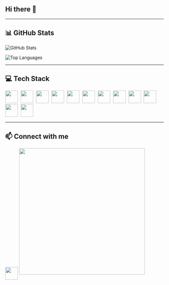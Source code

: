 ## Hi there 👋


---------------------------------------------------------------------------------------------------------------------------------------------------------------------------------------------------------------

## 📊 GitHub Stats

![GitHub Stats](https://github-readme-stats.vercel.app/api?username=Rohit-968&show_icons=true&theme=radical)

![Top Languages](https://github-readme-stats.vercel.app/api/top-langs/?username=Rohit-968&layout=compact&theme=radical)


---------------------------------------------------------------------------------------------------------------------------------------------------------------------------------------------------------------

## 💻 Tech Stack

<img src="https://cdn.jsdelivr.net/npm/simple-icons@v8/icons/python.svg" width="40" style="margin-right:5px;"/>
<img src="https://cdn.jsdelivr.net/npm/simple-icons@v8/icons/mysql.svg" width="40" style="margin-right:5px;"/>
<img src="https://cdn.jsdelivr.net/npm/simple-icons@v8/icons/java.svg" width="40" style="margin-right:5px;"/>
<img src="https://cdn.jsdelivr.net/npm/simple-icons@v8/icons/c.svg" width="40" style="margin-right:5px;"/>
<img src="https://cdn.jsdelivr.net/npm/simple-icons@v8/icons/cplusplus.svg" width="40" style="margin-right:5px;"/>
<img src="https://cdn.jsdelivr.net/npm/simple-icons@v8/icons/powerbi.svg" width="40" style="margin-right:5px;"/>
<img src="https://cdn.jsdelivr.net/npm/simple-icons@v8/icons/jupyter.svg" width="40" style="margin-right:5px;"/>
<img src="https://cdn.jsdelivr.net/npm/simple-icons@v8/icons/microsoftexcel.svg" width="40" style="margin-right:5px;"/>
<img src="https://cdn.jsdelivr.net/npm/simple-icons@v8/icons/pandas.svg" width="40" style="margin-right:5px;"/>
<img src="https://cdn.jsdelivr.net/npm/simple-icons@v8/icons/scikitlearn.svg" width="40" style="margin-right:5px;"/>
<img src="https://cdn.jsdelivr.net/npm/simple-icons@v8/icons/matplotlib.svg" width="40" style="margin-right:5px;"/>
<img src="https://cdn.jsdelivr.net/npm/simple-icons@v8/icons/seaborn.svg" width="40" style="margin-right:5px;"/>


---------------------------------------------------------------------------------------------------------------------------------------------------------------------------------------------------------------

## 📫 Connect with me

<img src="https://github.githubassets.com/images/modules/logos_page/GitHub-Mark.png" width="40" style="vertical-align:middle;"> 
<img src="https://github-readme-stats.vercel.app/api?username=Rohit-968&show_icons=true&theme=radical" width="400">










<!--
**Rohit-968/Rohit-968** is a ✨ _special_ ✨ repository because its `README.md` (this file) appears on your GitHub profile.

Here are some ideas to get you started:

- 🔭 I’m currently working on ...
- 🌱 I’m currently learning ...
- 👯 I’m looking to collaborate on ...
- 🤔 I’m looking for help with ...
- 💬 Ask me about ...
- 📫 How to reach me: ...
- 😄 Pronouns: ...
- ⚡ Fun fact: ...
-->
